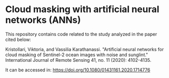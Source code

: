 # Cloud masking with artificial neural networks (ANNs)

This repository contains code related to the study analyzed in the paper cited below:

Kristollari, Viktoria, and Vassilia Karathanassi. "Artificial neural networks for cloud masking of Sentinel-2 ocean images with noise and sunglint." International Journal of Remote Sensing 41, no. 11 (2020): 4102-4135.

It can be accessed in: https://doi.org/10.1080/01431161.2020.1714776





